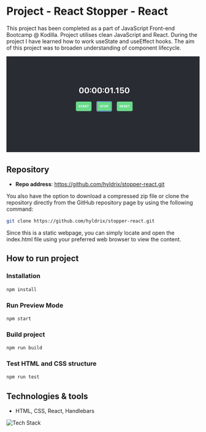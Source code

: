 # Project - React Stopper - React 

This project has been completed as a part of JavaScript Front-end Bootcamp @ Kodilla.
Project utilises clean JavaScript and React. During the project I have learned how to work useState and useEffect hooks. The aim of this project was to broaden understanding of component lifecycle.



![React Stopper](https://github.com/hyldrix/stopper-react/blob/main/preview/preview.png?raw=true)

## Repository

- **Repo address**: https://github.com/hyldrix/stopper-react.git

You also have the option to download a compressed zip file or clone the repository directly from the GitHub repository page by using the following command:

```bash
git clone https://github.com/hyldrix/stopper-react.git
```
Since this is a static webpage, you can simply locate and open the index.html file using your preferred web browser to view the content.

## How to run project
### Installation
```bash
npm install
```
### Run Preview Mode
```bash
npm start
```
### Build project
```bash
npm run build
```
### Test HTML and CSS structure
```bash
npm run test
```

## Technologies & tools
- HTML, CSS, React, Handlebars


<img src="https://skillicons.dev/icons?i=html,css,react,js," alt="Tech Stack" />
